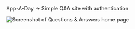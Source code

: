 App-A-Day -> Simple Q&A site with authentication

![Screenshot of Questions & Answers home page](http://i.imgur.com/4ixdAKX.png)
